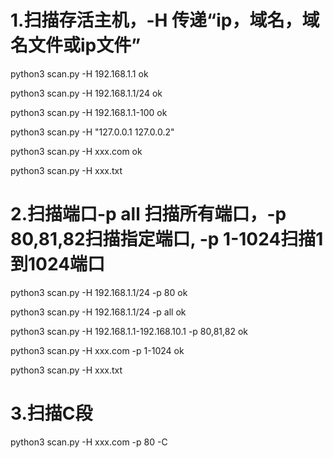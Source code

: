 # 1.扫描存活主机，-H 传递“ip，域名，域名文件或ip文件”
python3 scan.py -H 192.168.1.1 ok

python3 scan.py -H 192.168.1.1/24 ok

python3 scan.py -H 192.168.1.1-100 ok

python3 scan.py -H "127.0.0.1 127.0.0.2"

python3 scan.py -H xxx.com ok      

python3 scan.py -H xxx.txt 

# 2.扫描端口-p all 扫描所有端口，-p 80,81,82扫描指定端口, -p 1-1024扫描1到1024端口
python3 scan.py -H 192.168.1.1/24 -p 80 ok

python3 scan.py -H 192.168.1.1/24 -p all ok 

python3 scan.py -H 192.168.1.1-192.168.10.1 -p 80,81,82 ok

python3 scan.py -H xxx.com -p 1-1024 ok      

python3 scan.py -H xxx.txt

# 3.扫描C段
python3 scan.py -H xxx.com -p 80 -C

